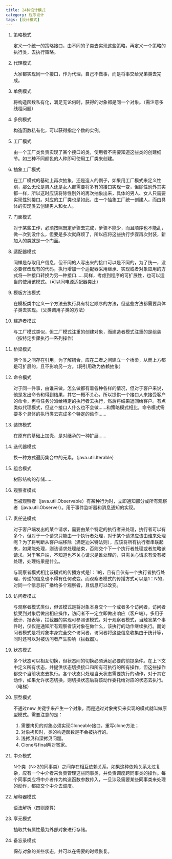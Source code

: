 ```yaml
---
title: 24种设计模式
category: 程序设计
tags: [设计模式]
---
```


1. 策略模式

    定义一个统一的策略接口，由不同的子类去实现这些策略，再定义一个策略的执行类，去执行策略。

2. 代理模式

    大家都实现同一个接口，作为代理，自己不做事，而是将事交给兄弟类去完成。

3. 单例模式

    将构造函数私有化，满足无论何时，获得的对象都是同一个对象。（需注意多线程问题）

4. 多例模式

    构造函数私有化，可以获得指定个数的实例。


5. 工厂模式

    由一个工厂类负责实现了某个接口的类，使用者不需要知道这些类的创建细节。如三种不同颜色的人种即可使用工厂类来创建。

6. 抽象工厂模式

    在工厂模式的基础上再次抽象，还是造人的例子，如果用工厂模式来定义性别，那么无论是男人还是女人都需要将多有的接口实现一变，但除性别外其实都一样，所以这时应该将除性别外的再次抽象出来，具体的男人、女人只需要实现性别接口。对应的工厂类也是如此，由一个抽象工厂统一创建人，而由具体的实现类去创建男人和女人。

7. 门面模式

    对于某些工作，必须按照既定步骤去完成，步骤不能少，而且顺序也不能乱，做一次到没什么，但要是多次就麻烦了，所以应将这些执行步骤再次封装，新加入的类就是一个门面。

8. 适配器模式

    同样是存取用户信息，但不同的人写出来的接口可以是不同的，为了统一，没必要修改现有的代码，执行增加一个适配器采用继承、实现或者对象应用的方式将一种接口转换为另一种接口……同样，考虑到程序的可扩展性，也可以适当的使用该模式。（可以同电源适配器类比）

9. 模板方法模式

    在模板类中定义一个方法去执行具有特定顺序的方法，但这些方法都需要具体子类去实现。（父类调用子类的方法）

10. 建造者模式

    与工厂模式类似，但工厂模式注重的创建对象，而建造者模式注重的是组装（按特定步骤执行一系列操作）

11. 桥梁模式

    两个类之间存在引用，为了解耦合，应在二者之间建立一个桥梁，从而上方都是可扩展的，且不影响另一方。（将引用改为依赖抽象）

12. 命令模式

    对于同一件事，由谁来做，怎么做都有着各种各样的情况，但对于客户来说，他是发出命令和得到结果，其它一概不关心，所以提供一个接口人来接受客户的命令，再将任务分派给特定的执行者去执行，然后将结果返回给客户。有点类似代理模式，但这个接口人什么也不会做……和策略模式相比，命令模式需要多个具体的执行类去完成多个特定的动作……

13. 装饰模式

    在原有的基础上加壳，是对继承的一种扩展……

14. 迭代器模式

    换一种方式遍历集合中的元素。（java.util.Iterable）

15. 组合模式

    树形结构的存储……

16. 观察者模式

    当被观察者（java.util.Observable）有某种行为时，立即通知部分或所有观察者（java.util.Observer）。用于事件监听器和消息通知的实现。

17. 责任链模式

    对于客户端发出的某个请求，需要由某个特定的执行者来处理，执行者可以有多个，但对于一个请求只能由一个执行者处理，对于某个请求应该由谁来处理呢？为了将判断从客户端移除（满足迪米特法则），应该将所有执行者串联起来，如果能处理，则该请求处理结束，否则交个下一个执行者处理或者忽略该请求。对于客户端，不知道也不关心请求是谁处理的，只需关心请求有没有被处理，处理结果是什么。

    与观察者模式相比该模式的传播方式是1：1的，且有且仅有一个执行者执行处理，传递的信息也不得有任何改变。而观察者模式的传播方式可以是1：N的，对同一个信息将广播给多个观察者，且信息可以改变。

18. 访问者模式

    与观察者模式类似，但该模式是将对象本身交个一个或者多个访问者，访问者接受到对象后做出相应操作，访问者不一定立即做出响应（客户端）。多用于统计、报表等，拦截器的实现可参照该模式。对于观察者模式，当触发某个事件时，仅仅是通知所有观察者该对象在做什么，该执行的动作继续执行。而访问者模式是将对象本身完全交个访问者，访问者将这些信息收集由于统计等，同时还可以对被访问者产生影响（拦截器）。

19. 状态模式

    多个状态可以相互切换，但状态间的切换必须满足必要的前提条件。在上下文中定义所有状态，并提供状态切换接口和所有可执行的所有操作，但这些操作都交个当前状态去执行。各个状态只处理当天状态需要执行的动作，对于其它动作，如果允许状态切换，则切换状态后将该动作委托给对应的状态去执行。（电梯）

20. 原型模式

    不通过new 关键字来产生一个对象，而是通过对象拷贝来实现的模式就叫做原型模式。需要注意的是：

    1. 需要拷贝的对象必须实现Cloneable接口，重写clone方法；
    2. 对象拷贝时，类的构造函数是不会被执行的。
    3. 浅拷贝和深拷贝问题。
    4. Clone与final两对冤家。

21. 中介模式

    N个类（N>2的同事类）之间存在相互依赖关系，如果这种依赖关系太过复杂，应有一个中介者来负责管理这些同事类，并负责调度跨同事类的操作。每个同事类应将中介者作为构造函数参数传入，一旦涉及需要某些同事类来处理的动作，都应交个中介去调度。

22. 解释器模式

    语法解析（四则原算）

23. 享元模式

    抽取共有属性最为外部对象进行存储。

24. 备忘录模式

    保存对象的某些状态，并可以在需要的时候恢复。
